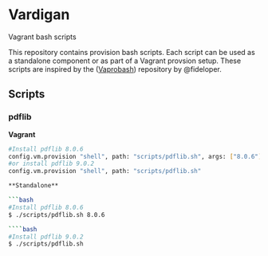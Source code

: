 Vardigan
========

Vagrant bash scripts

This repository contains provision bash scripts. Each script can be used as a standalone component or as part of a Vagrant provsion setup. These scripts are inspired by the ([Vaprobash](https://github.com/fideloper/Vaprobash)) repository by @fideloper. 

## Scripts

### pdflib

**Vagrant**

````bash
#Install pdflib 8.0.6
config.vm.provision "shell", path: "scripts/pdflib.sh", args: ["8.0.6"] 
#or install pdflib 9.0.2
config.vm.provision "shell", path: "scripts/pdflib.sh"

**Standalone**

```bash
#Install pdflib 8.0.6
$ ./scripts/pdflib.sh 8.0.6 

````bash
#Install pdflib 9.0.2
$ ./scripts/pdflib.sh

